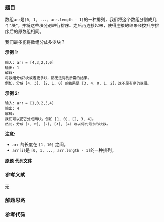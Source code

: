 ### 题目
数组`arr`是`[0, 1, ..., arr.length -
1]`的一种排列，我们将这个数组分割成几个"块"，并将这些块分别进行排序。之后再连接起来，使得连接的结果和按升序排序后的原数组相同。

我们最多能将数组分成多少块？

**示例 1:**

    
    
    输入: arr = [4,3,2,1,0]
    输出: 1
    解释:
    将数组分成2块或者更多块，都无法得到所需的结果。
    例如，分成 [4, 3], [2, 1, 0] 的结果是 [3, 4, 0, 1, 2]，这不是有序的数组。
    

**示例 2:**

    
    
    输入: arr = [1,0,2,3,4]
    输出: 4
    解释:
    我们可以把它分成两块，例如 [1, 0], [2, 3, 4]。
    然而，分成 [1, 0], [2], [3], [4] 可以得到最多的块数。
    

**注意:**

  * `arr` 的长度在 `[1, 10]` 之间。
  * `arr[i]`是 `[0, 1, ..., arr.length - 1]`的一种排列。

 **[原题](https://leetcode-cn.com/problems/max-chunks-to-make-sorted/)**    **[代码文件]()**


### 参考文献
无

### 解题思路




### 参考代码

```go


```




